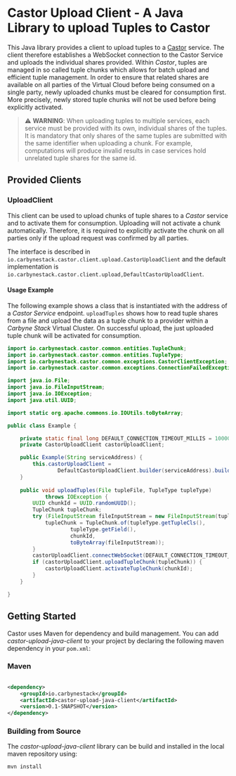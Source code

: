 # Castor Upload Client - A Java Library to upload Tuples to Castor

This Java library provides a client to upload tuples to a
[Castor](../castor-service) service. The client therefore establishes a
WebSocket connection to the Castor Service and uploads the individual shares
provided. Within _Castor_, tuples are managed in so called tuple chunks which
allows for batch upload and efficient tuple management. In order to ensure that
related shares are available on all parties of the Virtual Cloud before being
consumed on a single party, newly uploaded chunks must be cleared for
consumption first. More precisely, newly stored tuple chunks will not be used
before being explicitly activated.

> :warning: **WARNING**: When uploading tuples to multiple services, each
> service must be provided with its own, individual shares of the tuples. It is
> mandatory that only shares of the same tuples are submitted with the same
> identifier when uploading a chunk. For example, computations will produce
> invalid results in case services hold unrelated tuple shares for the same id.

## Provided Clients

### UploadClient

This client can be used to upload chunks of tuple shares to a _Castor_ service
and to activate them for consumption. Uploading will not activate a chunk
automatically. Therefore, it is required to explicitly activate the chunk on all
parties only if the upload request was confirmed by all parties.

The interface is described in
`io.carbynestack.castor.client.upload.CastorUploadClient` and the default
implementation is
`io.carbynestack.castor.client.upload,DefaultCastorUploadClient`.

#### Usage Example

The following example shows a class that is instantiated with the address of a
_Castor Service_ endpoint. `uploadTuples` shows how to read tuple shares from a
file and upload the data as a tuple chunk to a provider within a _Carbyne Stack_
Virtual Cluster. On successful upload, the just uploaded tuple chunk will be
activated for consumption.

```java
import io.carbynestack.castor.common.entities.TupleChunk;
import io.carbynestack.castor.common.entities.TupleType;
import io.carbynestack.castor.common.exceptions.CastorClientException;
import io.carbynestack.castor.common.exceptions.ConnectionFailedException;

import java.io.File;
import java.io.FileInputStream;
import java.io.IOException;
import java.util.UUID;

import static org.apache.commons.io.IOUtils.toByteArray;

public class Example {

    private static final long DEFAULT_CONNECTION_TIMEOUT_MILLIS = 10000;
    private CastorUploadClient castorUploadClient;

    public Example(String serviceAddress) {
        this.castorUploadClient =
                DefaultCastorUploadClient.builder(serviceAddress).build();
    }
    
    public void uploadTuples(File tupleFile, TupleType tupleType)
            throws IOException {
        UUID chunkId = UUID.randomUUID();
        TupleChunk tupleChunk;
        try (FileInputStream fileInputStream = new FileInputStream(tupleFile)) {
            tupleChunk = TupleChunk.of(tupleType.getTupleCls(),
                    tupleType.getField(),
                    chunkId,
                    toByteArray(fileInputStream));
        }
        castorUploadClient.connectWebSocket(DEFAULT_CONNECTION_TIMEOUT_MILLIS);
        if (castorUploadClient.uploadTupleChunk(tupleChunk)) {
            castorUploadClient.activateTupleChunk(chunkId);
        }
    }

}
```

## Getting Started

Castor uses Maven for dependency and build management. You can add
_castor-upload-java-client_ to your project by declaring the following maven
dependency in your `pom.xml`:

### Maven

```xml

<dependency>
    <groupId>io.carbynestack</groupId>
    <artifactId>castor-upload-java-client</artifactId>
    <version>0.1-SNAPSHOT</version>
</dependency>
```

### Building from Source

The _castor-upload-java-client_ library can be build and installed in the local
maven repository using:

```bash
mvn install
```
